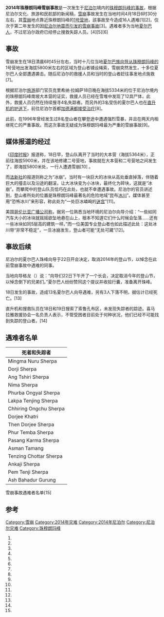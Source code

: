 **2014年珠穆朗玛峰雪崩事故**是一次发生于[尼泊尔](../Page/尼泊尔.md "wikilink")境内的[珠穆朗玛峰的事故](https://zh.wikipedia.org/wiki/珠穆朗玛峰 "wikilink")，根据尼泊尔文化、旅游和民航部的新闻稿，[雪崩](../Page/雪崩.md "wikilink")事故发生在当地时间4月18日6时30分左右，其[雪崩](../Page/雪崩.md "wikilink")地点靠近珠穆朗玛峰的[1号营地](https://zh.wikipedia.org/wiki/1号营地 "wikilink")，該事故至今造成16人遇难\[1\]\[2\]，仅次于第二年发生的因[尼泊尔地震而引发的](https://zh.wikipedia.org/wiki/2015年尼泊尔地震 "wikilink")[雪崩事故](https://zh.wikipedia.org/wiki/2015年珠穆朗玛峰雪崩事故 "wikilink")\[3\]。遇难者多为当地[夏尔巴人](../Page/夏尔巴人.md "wikilink")，不过尼泊尔政府已经停止搜救失踪人员。\[4\]\[5\]\[6\]

## 事故

雪崩发生在18日清晨6时45分左右，当时十几位当地[夏尔巴族向导从珠穆朗玛峰的](https://zh.wikipedia.org/wiki/夏尔巴族 "wikilink")1号营地出发海拔5800米左右的区域为登山者铺设绳索，雪崩突然发生，十多位夏尔巴人全部遭遇袭击。随后尼泊尔的救援人员和当时的登山者赶往事发地点施救\[7\]。

根据尼泊尔[旅游](../Page/旅游.md "wikilink")部门官员克里希纳·拉姆萨18日晚在海拔5334米的位于尼泊尔境内的珠穆朗玛峰南坡大本营的证实，救援人员已经在雪堆中发现了12具尸体，此外，救援人员仍然在持续搜寻4名失踪者。而另外的3名受伤的夏尔巴人也在[直升机的护送下](https://zh.wikipedia.org/wiki/直升机 "wikilink")，前往尼泊尔首都[加德满都接受治疗](https://zh.wikipedia.org/wiki/加德满都 "wikilink")\[8\]。

此前，在1996年曾经发生过8名登山者在攀登途中遭遇强烈雪暴，并且在两天内相继死亡的严重事故。而这次事故无疑成为珠穆朗玛峰最为严重的雪崩事故\[9\]。

## 媒体报道的经过

《[印度时报](https://zh.wikipedia.org/wiki/印度时报 "wikilink")》报道称，18日早，登山队离开了当时的大本营（海拔5364米），正前往海拔5900米，并在该地修建二号营地，事故就在大本营和二号营地之间发生了，即海拔5800米处，一行人遭遇雪崩\[10\] 。

而[法新社](../Page/法新社.md "wikilink")的报道则称之为“冰崩”。当时有一块巨大的冰块从高处垂直掉落，伴随着巨大的撞击以及沿途的翻滚，让大冰块变为小冰块，最终化为碎块，这就是“冰崩”。而攀爬中的登山队员恰巧在此处，也就不幸遭遇事故。尼泊尔的官员讲述到，登山者所处的位置是珠穆朗玛峰最著名的危险地域“昆布[冰川](../Page/冰川.md "wikilink")”。媒体甚至用“恐怖冰川”来形容，称此处为“一处巨冰嶙峋的[迷宫](https://zh.wikipedia.org/wiki/迷宫 "wikilink")”\[11\]。

美国[哥伦比亚广播公司称](https://zh.wikipedia.org/wiki/哥伦比亚广播公司 "wikilink")，据另一位熟悉当地环境的尼泊尔向导介绍：“一些如同汽车大小的冰块就摇摇欲坠地悬在山上，根本不知道它们什么时候会坠落……还有一些冰块如同5层高的建筑一样。”而一位美国专业登山者也如此描述此处：这处冰川带“非常不稳定”，一旦冰崩发生，登山者可能“无处可藏”\[12\]。

## 事故后续

尼泊尔的夏尔巴人珠峰向导于22日开会决定，取消2014年的登山节，以悼念在此前雪崩事故中遇难的同事。

当地向导格龙（）说：“向导们22日下午开了一个长会，决定取消今年的登山节，以悼念倒下的兄弟们。”夏尔巴人纷纷赞同这个提议并收拾行囊，准备离开珠峰。

18日发生的事故，造成13名夏尔巴人向导遇难，另有3人下落不明，据估计已经死亡。\[13\]

直升机和搜救队员在18日和19日搜索了索鲁孔布区，未发现失踪者的踪迹。喜马拉雅救援协会一名负责人表示，不管受困者目前处于何种状况，他们已经不可能找到失踪的登山者。\[14\]

## 遇难者名单

| 死者和失踪者                 |
| ---------------------- |
| Mingma Nuru Sherpa     |
| Dorji Sherpa           |
| Ang Tshiri Sherpa      |
| Nima Sherpa            |
| Phurba Ongyal Sherpa   |
| Lakpa Tenjing Sherpa   |
| Chhiring Ongchu Sherpa |
| Dorjee Khatri          |
| Then Dorjee Sherpa     |
| Phur Temba Sherpa      |
| Pasang Karma Sherpa    |
| Asman Tamang           |
| Tenzing Chottar Sherpa |
| Ankaji Sherpa          |
| Pem Tenji Sherpa       |
| Ash Bahadur Gurung     |

雪崩事故遇难者名单\[15\]

## 参考

[Category:雪崩](https://zh.wikipedia.org/wiki/Category:雪崩 "wikilink") [Category:2014年灾难](https://zh.wikipedia.org/wiki/Category:2014年灾难 "wikilink") [Category:2014年尼泊尔](https://zh.wikipedia.org/wiki/Category:2014年尼泊尔 "wikilink") [Category:尼泊尔灾难](https://zh.wikipedia.org/wiki/Category:尼泊尔灾难 "wikilink") [Category:珠穆朗玛峰](https://zh.wikipedia.org/wiki/Category:珠穆朗玛峰 "wikilink")

1.
2.

3.

4.

5.

6.

7.

8.
9.
10.

11.
12.
13.
14.
15.